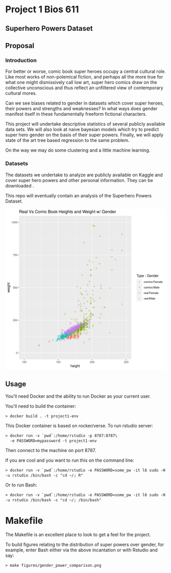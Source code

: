 Project 1 Bios 611
==================
Superhero Powers Dataset
------------------------

Proposal
--------

### Introduction

For better or worse, comic book super heroes occupy a central cultural
role. Like most works of non-polemical fiction, and perhaps all the
more true for what one might dismissively call low art, super hero
comics draw on the collective unconscious and thus reflect an
unfiltered view of contemporary cultural mores. 

Can we see biases related to gender in datasets which cover super
heroes, their powers and strengths and weaknesses? In what ways does
gender manifest itself in these fundamentally freeform fictional
characters.

This project will undertake descriptive statistics of several publicly
available data sets. We will also look at naive bayesian models which
try to predict super hero gender on the basis of their super
powers. Finally, we will apply state of the art tree based regression
to the same problem.

On the way we may do some clustering and a little machine learning.

### Datasets

The datasets we undertake to analyze are publicly available on Kaggle
and cover super hero powers and other personal information. They can
be downloaded [](https://www.kaggle.com/claudiodavi/superhero-set).

This repo will eventually contain an analysis of
the Superhero Powers Dataset.

![](assets/comparison_of_heights_and_weights.png)

Usage
-----

You'll need Docker and the ability to run Docker as your current user.

You'll need to build the container:

    > docker build . -t project1-env

This Docker container is based on rocker/verse. To run rstudio server:

    > docker run -v `pwd`:/home/rstudio -p 8787:8787\
      -e PASSWORD=mypassword -t project1-env
      
Then connect to the machine on port 8787.

If you are cool and you want to run this on the command line:

    > docker run -v `pwd`:/home/rstudio -e PASSWORD=some_pw -it l6 sudo -H -u rstudio /bin/bash -c "cd ~/; R"
    
Or to run Bash:

    > docker run -v `pwd`:/home/rstudio -e PASSWORD=some_pw -it l6 sudo -H -u rstudio /bin/bash -c "cd ~/; /bin/bash"

Makefile
========

The Makefile is an excellent place to look to get a feel for the project.

To build figures relating to the distribution of super powers over
gender, for example, enter Bash either via the above incantation or
with Rstudio and say:

    > make figures/gender_power_comparison.png 
    
